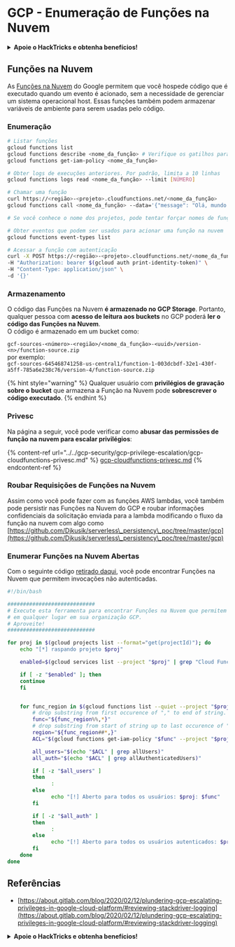 # GCP - Enumeração de Funções na Nuvem

<details>

<summary><strong>Apoie o HackTricks e obtenha benefícios!</strong></summary>

* Se você deseja ver sua **empresa anunciada no HackTricks** ou se deseja acessar a **última versão do PEASS ou baixar o HackTricks em PDF**, verifique os [**PLANOS DE ASSINATURA**](https://github.com/sponsors/carlospolop)!
* Obtenha o [**swag oficial do PEASS & HackTricks**](https://peass.creator-spring.com)
* Descubra [**The PEASS Family**](https://opensea.io/collection/the-peass-family), nossa coleção exclusiva de [**NFTs**](https://opensea.io/collection/the-peass-family)
* **Junte-se ao** 💬 [**grupo do Discord**](https://discord.gg/hRep4RUj7f) ou ao [**grupo do telegram**](https://t.me/peass) ou **siga-me** no **Twitter** 🐦 [**@carlospolopm**](https://twitter.com/carlospolopm).
* **Compartilhe suas técnicas de hacking enviando PRs para os repositórios do** [**HackTricks**](https://github.com/carlospolop/hacktricks) e [**HackTricks Cloud**](https://github.com/carlospolop/hacktricks-cloud) no github.

</details>

## Funções na Nuvem <a href="#reviewing-cloud-functions" id="reviewing-cloud-functions"></a>

As [Funções na Nuvem](https://cloud.google.com/functions/) do Google permitem que você hospede código que é executado quando um evento é acionado, sem a necessidade de gerenciar um sistema operacional host. Essas funções também podem armazenar variáveis de ambiente para serem usadas pelo código.

### Enumeração

```bash
# Listar funções
gcloud functions list
gcloud functions describe <nome_da_função> # Verifique os gatilhos para ver como essa função é invocada
gcloud functions get-iam-policy <nome_da_função>

# Obter logs de execuções anteriores. Por padrão, limita a 10 linhas
gcloud functions logs read <nome_da_função> --limit [NÚMERO]

# Chamar uma função
curl https://<região>-<projeto>.cloudfunctions.net/<nome_da_função>
gcloud functions call <nome_da_função> --data='{"message": "Olá, mundo!"}'

# Se você conhece o nome dos projetos, pode tentar forçar nomes de funções na nuvem

# Obter eventos que podem ser usados para acionar uma função na nuvem
gcloud functions event-types list

# Acessar a função com autenticação
curl -X POST https://<região>-<projeto>.cloudfunctions.net/<nome_da_função> \
-H "Authorization: bearer $(gcloud auth print-identity-token)" \
-H "Content-Type: application/json" \
-d '{}'
```

### Armazenamento

O código das Funções na Nuvem **é armazenado no GCP Storage**. Portanto, qualquer pessoa com **acesso de leitura aos buckets** no GCP poderá **ler o código das Funções na Nuvem**.\
O código é armazenado em um bucket como:

`gcf-sources-<número>-<região>/<nome_da_função>-<uuid>/version-<n>/function-source.zip` \
por exemplo:\
`gcf-sources-645468741258-us-central1/function-1-003dcbdf-32e1-430f-a5ff-785a6e238c76/version-4/function-source.zip`

{% hint style="warning" %}
Qualquer usuário com **privilégios de gravação sobre o bucket** que armazena a Função na Nuvem pode **sobrescrever o código executado**.
{% endhint %}

### Privesc

Na página a seguir, você pode verificar como **abusar das permissões de função na nuvem para escalar privilégios**:

{% content-ref url="../../gcp-security/gcp-privilege-escalation/gcp-cloudfunctions-privesc.md" %}
[gcp-cloudfunctions-privesc.md](../../gcp-security/gcp-privilege-escalation/gcp-cloudfunctions-privesc.md)
{% endcontent-ref %}

### Roubar Requisições de Funções na Nuvem

Assim como você pode fazer com as funções AWS lambdas, você também pode persistir nas Funções na Nuvem do GCP e roubar informações confidenciais da solicitação enviada para a lambda modificando o fluxo da função na nuvem com algo como [https://github.com/Djkusik/serverless\_persistency\_poc/tree/master/gcp](https://github.com/Djkusik/serverless\_persistency\_poc/tree/master/gcp)

### Enumerar Funções na Nuvem Abertas

Com o seguinte código [retirado daqui](https://gitlab.com/gitlab-com/gl-security/security-operations/gl-redteam/gcp\_misc/-/blob/master/find\_open\_functions.sh), você pode encontrar Funções na Nuvem que permitem invocações não autenticadas.

```bash
#!/bin/bash

############################
# Execute esta ferramenta para encontrar Funções na Nuvem que permitem invocações não autenticadas
# em qualquer lugar em sua organização GCP.
# Aproveite!
############################

for proj in $(gcloud projects list --format="get(projectId)"); do
    echo "[*] raspando projeto $proj"

    enabled=$(gcloud services list --project "$proj" | grep "Cloud Functions API")

    if [ -z "$enabled" ]; then
	continue
    fi


    for func_region in $(gcloud functions list --quiet --project "$proj" --format="value[separator=','](NAME,REGION)"); do
        # drop substring from first occurence of "," to end of string.
        func="${func_region%%,*}"
        # drop substring from start of string up to last occurence of ","
        region="${func_region##*,}"
        ACL="$(gcloud functions get-iam-policy "$func" --project "$proj" --region "$region")"

        all_users="$(echo "$ACL" | grep allUsers)"
        all_auth="$(echo "$ACL" | grep allAuthenticatedUsers)"

        if [ -z "$all_users" ]
        then
              :
        else
              echo "[!] Aberto para todos os usuários: $proj: $func"
        fi

        if [ -z "$all_auth" ]
        then
              :
        else
              echo "[!] Aberto para todos os usuários autenticados: $proj: $func"
        fi
    done
done
```

## Referências

* [https://about.gitlab.com/blog/2020/02/12/plundering-gcp-escalating-privileges-in-google-cloud-platform/#reviewing-stackdriver-logging](https://about.gitlab.com/blog/2020/02/12/plundering-gcp-escalating-privileges-in-google-cloud-platform/#reviewing-stackdriver-logging)

<details>

<summary><strong>Apoie o HackTricks e obtenha benefícios!</strong></summary>

* Se você deseja ver sua **empresa anunciada no HackTricks** ou se deseja acessar a **última versão do PEASS ou baixar o HackTricks em PDF**, verifique os [**PLANOS DE ASSINATURA**](https://github.com/sponsors/carlospolop)!
* Obtenha o [**swag oficial do PEASS & HackTricks**](https://peass.creator-spring.com)
* Descubra [**The PEASS Family**](https://opensea.io/collection/the-peass-family), nossa coleção exclusiva de [**NFTs**](https://opensea.io/collection/the-peass-family)
* **Junte-se ao** 💬 [**grupo do Discord**](https://discord.gg/hRep4RUj7f) ou ao [**grupo do telegram**](https://t.me/peass) ou **siga-me** no **Twitter** 🐦 [**@carlospolopm**](https://twitter.com/carlospolopm).
* **Compartilhe suas técnicas de hacking enviando PRs para os repositórios do** [**HackTricks**](https://github.com/carlospolop/hacktricks) e [**HackTricks Cloud**](https://github.com/carlospolop/hacktricks-cloud) no github.

</details>